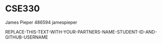 # CSE330
James Pieper 486594 jamespieper

REPLACE-THIS-TEXT-WITH-YOUR-PARTNERS-NAME-STUDENT-ID-AND-GITHUB-USERNAME
